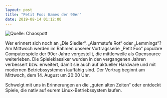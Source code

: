 ```yaml
---
layout: post
title: "Petit Foo: Games der 90er"
date: 2019-08-14 01:12:00
---
```

![Quelle: Chaospott](/media/petitfoo/petitfoo.png)

Wer erinnert sich noch an „Die Siedler“, „Alarmstufe Rot“ oder „Lemmings“? Am Mittwoch werden im Rahmen unserer Vortragsserie „Petit Foo“ populäre Computerspiele der 90er Jahre vorgestellt, die mittlerweile als Opensource weiterleben. Die Spieleklassiker wurden in den vergangenen Jahren verbessert bzw. erweitert, damit sie auch auf aktueller Hardware und mit modernen Betriebssystemen lauffähig sind. Der Vortrag beginnt am Mittwoch, dem 14. August um 20:00 Uhr.

Schwelgt mit uns in Erinnerungen an die „guten alten Zeiten“ oder entdeckt Spiele, die nativ auf eurem Linux-Betriebssystem laufen.